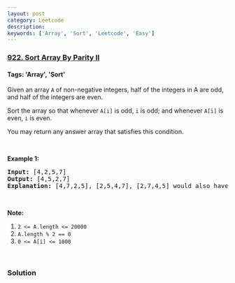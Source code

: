 ```yaml
---
layout: post
category: Leetcode
description: 
keywords: ['Array', 'Sort', 'Leetcode', 'Easy']
---
```

### [922. Sort Array By Parity II](https://leetcode.com/problems/sort-array-by-parity-ii)

#### Tags: 'Array', 'Sort'

<div class="content__u3I1 question-content__JfgR"><div><p>Given an array <code>A</code> of non-negative integers, half of the integers in A are odd, and half of the integers are even.</p>
<p>Sort the array so that whenever <code>A[i]</code> is odd, <code>i</code> is odd; and whenever <code>A[i]</code> is even, <code>i</code> is even.</p>
<p>You may return any answer array that satisfies this condition.</p>
<p> </p>
<p><strong>Example 1:</strong></p>
<pre><strong>Input: </strong><span id="example-input-1-1">[4,2,5,7]</span>
<strong>Output: </strong><span id="example-output-1">[4,5,2,7]</span>
<strong>Explanation: </strong>[4,7,2,5], [2,5,4,7], [2,7,4,5] would also have been accepted.
</pre>
<p> </p>
<p><strong>Note:</strong></p>
<ol>
<li><code>2 &lt;= A.length &lt;= 20000</code></li>
<li><code>A.length % 2 == 0</code></li>
<li><code>0 &lt;= A[i] &lt;= 1000</code></li>
</ol>
<div>
<p> </p>
</div></div></div>

### Solution
